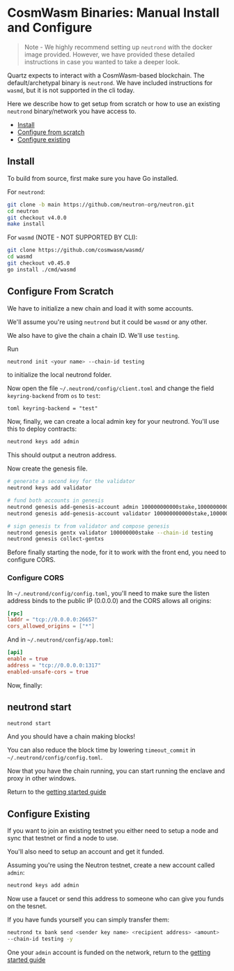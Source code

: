# CosmWasm Binaries: Manual Install and Configure

> Note - We highly recommend setting up `neutrond` with the docker image provided. However, we have provided these detailed instructions in case you wanted to take a deeper look.

Quartz expects to interact with a CosmWasm-based blockchain. 
The default/archetypal binary is `neutrond`. We have included instructions for `wasmd`, but it is not supported in the cli today.

Here we describe how to get setup from scratch or how to use an existing `neutrond`
binary/network you have access to.

- [Install](#install)
- [Configure from scratch](#configure-from-scratch)
- [Configure existing](#configure-existing)

## Install

To build from source, first make sure you have Go installed.

For `neutrond`:

```bash
git clone -b main https://github.com/neutron-org/neutron.git
cd neutron
git checkout v4.0.0
make install
```

For `wasmd` (NOTE - NOT SUPPORTED BY CLI):

```bash
git clone https://github.com/cosmwasm/wasmd/
cd wasmd
git checkout v0.45.0
go install ./cmd/wasmd
```

## Configure From Scratch

We have to initialize a new chain and load it with some accounts.

We'll assume you're using `neutrond` but it could be `wasmd` or any other.

We also have to give the chain a chain ID. We'll use `testing`.

Run 

```bash
neutrond init <your name> --chain-id testing
```

to initialize the local neutrond folder.

Now open the file `~/.neutrond/config/client.toml` and change the field
`keyring-backend` from `os` to `test`:

```toml keyring-backend = "test" ```

Now, finally, we can create a local admin key for your neutrond. You'll use this to
deploy contracts:

```bash 
neutrond keys add admin 
```

This should output a neutron address. 

Now create the genesis file.

```bash 
# generate a second key for the validator 
neutrond keys add validator

# fund both accounts in genesis 
neutrond genesis add-genesis-account admin 100000000000stake,100000000000ucosm 
neutrond genesis add-genesis-account validator 100000000000stake,100000000000ucosm

# sign genesis tx from validator and compose genesis 
neutrond genesis gentx validator 100000000stake --chain-id testing 
neutrond genesis collect-gentxs 
```

Before finally starting the node, for it to work with the front end, you need to
configure CORS.

### Configure CORS

In `~/.neutrond/config/config.toml`, you'll need to make sure the listen address
binds to the public IP (0.0.0.0) and the CORS allows all origins:

```toml 
[rpc] 
laddr = "tcp://0.0.0.0:26657" 
cors_allowed_origins = ["*"] 
```

And in `~/.neutrond/config/app.toml`:

```toml 
[api] 
enable = true 
address = "tcp://0.0.0.0:1317" 
enabled-unsafe-cors = true 
```

Now, finally:

## neutrond start

```bash 
neutrond start 
```

And you should have a chain making blocks!

You can also reduce the block time by lowering `timeout_commit` in
`~/.neutrond/config/config.toml`.

Now that you have the chain running, you can start running the enclave and proxy
in other windows.

Return to the [getting started guide](/docs/getting_started.md#installation)

## Configure Existing

If you want to join an existing testnet you either need to setup a node and 
sync that testnet or find a node to use.

You'll also need to setup an account and get it funded.

Assuming you're using the Neutron testnet, create a new account called `admin`:

```bash
neutrond keys add admin
```

Now use a faucet or send this address to someone who can give you funds on the tesnet. 

If you have funds yourself you can simply transfer them:

```bash 
neutrond tx bank send <sender key name> <recipient address> <amount>
--chain-id testing -y 
```

One your `admin` account is funded on the network, return to the [getting started guide](/docs/getting_started.md#installation)
